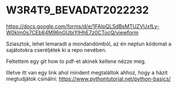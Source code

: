 # W3R4T9_BEVADAT2022232

https://docs.google.com/forms/d/e/1FAIpQLSdBsMTUZVUxfLy-W0klm0s7CEb84M96nGUbiYIHhE7z0CTocQ/viewform

Sziasztok, lehet lemaradt a mondandómból, az én neptun kódomat a sajátotokra cseréljétek ki a repo nevében.

Feltettem egy git how to pdf-et akinek kellene nézze meg.

Illetve itt van egy link ahol mindent megtaláltok ahhoz, hogy a házit megtudjátok csinálni:
https://www.pythontutorial.net/python-basics/
